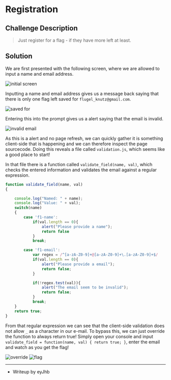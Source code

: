 # Registration
## Challenge Description
> Just register for a flag - if they have more left at least.

## Solution
We are first presented with the following screen, where we are allowed to input a name and email address.

![initial screen](images2/regimg1.jpg) 

Inputting a name and email address gives us a message back saying that there is only one flag left saved for `flugel_knutz@gmail.com`.

![saved for](images2/regimg2.jpg) 

Entering this into the prompt gives us a alert saying that the email is invalid.

![invalid email](images2/regimg3.jpg) 

As this is a alert and no page refresh, we can quickly gather it is something client-side that is happening and we can therefore inspect the page sourcecode.
Doing this reveals a file called `validation.js`, which seems like a good place to start!

In that file there is a function called `validate_field(name, val)`, which checks the entered information and validates the email against a regular expression.

```javascript
function validate_field(name, val)
{

    console.log("Named: " + name);
    console.log("Value: " + val);
    switch(name)
    {
        case 'f1-name':
            if(val.length == 0){
                alert("Please provide a name");
                return false
            }
            break;

        case 'f1-email':
            var regex = /^[a-zA-Z0-9]+@[a-zA-Z0-9]+\.[a-zA-Z0-9]+$/
            if(val.length == 0){                
                alert("Please provide a email");
                return false;
            }

            if(!regex.test(val)){
                alert("The email seem to be invalid");
                return false;
            }
            break;
    }
    return true;
}
```

From that regular expression we can see that the client-side validation does not allow `_` as a character in our e-mail.
To bypass this, we can just override the function to always return true!
Simply open your console and input `validate_field = function(name, val) { return true; }`, enter the email and watch as you get the flag!

![override](images2/regimg4.jpg) 
![flag](images2/regimg5.jpg) 

---
* Writeup by eyJhb
